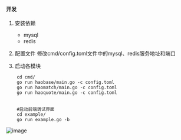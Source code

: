 #### 开发

1. 安装依赖
    - mysql
    - redis

2. 配置文件
    修改cmd/config.toml文件中的mysql、redis服务地址和端口

3. 启动各模块
```
    cd cmd/ 
    go run haobase/main.go -c config.toml
    go run haomatch/main.go -c config.toml
    go run haoquote/main.go -c config.toml

    
    #启动前端调试界面
    cd example/
    go run example.go -b
```

 ![image](https://github.com/yzimhao/trading_engine/blob/master/document/images/haotrader.png?raw=true)